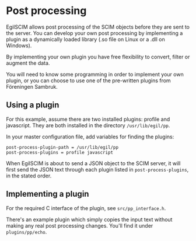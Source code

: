 # Post processing

EgilSCIM allows post processing of the SCIM objects before they are sent to the
server. You can develop your own post processing by implementing a plugin
as a dynamically loaded library (.so file on Linux or a .dll on Windows).

By implementing your own plugin you have free flexibility to convert, filter or
augment the data.

You will need to know some programming in order to implement your own plugin,
or you can choose to use one of the pre-written plugins from Föreningen
Sambruk.

## Using a plugin

For this example, assume there are two installed plugins: profile and
javascript. They are both installed in the directory `/usr/lib/egil/pp`.

In your master configuration file, add variables for finding the plugins:

```
post-process-plugin-path = /usr/lib/egil/pp
post-process-plugins = profile javascript
```

When EgilSCIM is about to send a JSON object to the SCIM server, it will
first send the JSON text through each plugin listed in `post-process-plugins`,
in the stated order.

## Implementing a plugin

For the required C interface of the plugin, see `src/pp_interface.h`.

There's an example plugin which simply copies the input text without making
any real post processing changes. You'll find it under `plugins/pp/echo`.
